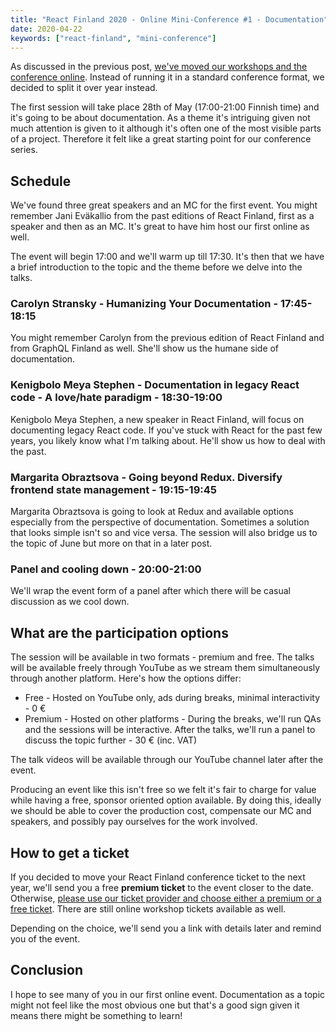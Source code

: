 ```yaml
---
title: "React Finland 2020 - Online Mini-Conference #1 - Documentation"
date: 2020-04-22
keywords: ["react-finland", "mini-conference"]
---
```


As discussed in the previous post, [we've moved our workshops and the conference online](/blog/rf-2020-online-workshops/). Instead of running it in a standard conference format, we decided to split it over year instead.

The first session will take place 28th of May (17:00-21:00 Finnish time) and it's going to be about documentation. As a theme it's intriguing given not much attention is given to it although it's often one of the most visible parts of a project. Therefore it felt like a great starting point for our conference series.

## Schedule

We've found three great speakers and an MC for the first event. You might remember Jani Eväkallio from the past editions of React Finland, first as a speaker and then as an MC. It's great to have him host our first online as well.

The event will begin 17:00 and we'll warm up till 17:30. It's then that we have a brief introduction to the topic and the theme before we delve into the talks.

### Carolyn Stransky - Humanizing Your Documentation - 17:45-18:15

You might remember Carolyn from the previous edition of React Finland and from GraphQL Finland as well. She'll show us the humane side of documentation.

### Kenigbolo Meya Stephen - Documentation in legacy React code - A love/hate paradigm - 18:30-19:00

Kenigbolo Meya Stephen, a new speaker in React Finland, will focus on documenting legacy React code. If you've stuck with React for the past few years, you likely know what I'm talking about. He'll show us how to deal with the past.

### Margarita Obraztsova - Going beyond Redux. Diversify frontend state management - 19:15-19:45

Margarita Obraztsova is going to look at Redux and available options especially from the perspective of documentation. Sometimes a solution that looks simple isn't so and vice versa. The session will also bridge us to the topic of June but more on that in a later post.

### Panel and cooling down - 20:00-21:00

We'll wrap the event form of a panel after which there will be casual discussion as we cool down.

## What are the participation options

The session will be available in two formats - premium and free. The talks will be available freely through YouTube as we stream them simultaneously through another platform. Here's how the options differ:

- Free - Hosted on YouTube only, ads during breaks, minimal interactivity - 0 €
- Premium - Hosted on other platforms - During the breaks, we'll run QAs and the sessions will be interactive. After the talks, we'll run a panel to discuss the topic further - 30 € (inc. VAT)

The talk videos will be available through our YouTube channel later after the event.

Producing an event like this isn't free so we felt it's fair to charge for value while having a free, sponsor oriented option available. By doing this, ideally we should be able to cover the production cost, compensate our MC and speakers, and possibly pay ourselves for the work involved.

## How to get a ticket

If you decided to move your React Finland conference ticket to the next year, we'll send you a free **premium ticket** to the event closer to the date. Otherwise, [please use our ticket provider and choose either a premium or a free ticket](https://fienta.com/react-finland-2020?e8677b7f3a2f2d38052763b8d1cd9117). There are still online workshop tickets available as well.

Depending on the choice, we'll send you a link with details later and remind you of the event.

## Conclusion

I hope to see many of you in our first online event. Documentation as a topic might not feel like the most obvious one but that's a good sign given it means there might be something to learn!
